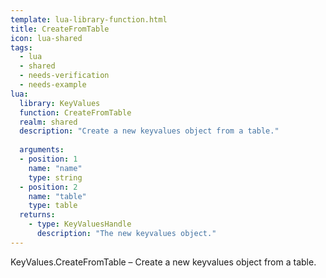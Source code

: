 ```yaml
---
template: lua-library-function.html
title: CreateFromTable
icon: lua-shared
tags:
  - lua
  - shared
  - needs-verification
  - needs-example
lua:
  library: KeyValues
  function: CreateFromTable
  realm: shared
  description: "Create a new keyvalues object from a table."
  
  arguments:
  - position: 1
    name: "name"
    type: string
  - position: 2
    name: "table"
    type: table
  returns:
    - type: KeyValuesHandle
      description: "The new keyvalues object."
---
```


<div class="lua__search__keywords">
KeyValues.CreateFromTable &#x2013; Create a new keyvalues object from a table.
</div>
